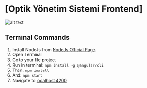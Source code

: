 
# [Optik Yönetim Sistemi Frontend] 

![alt text](https://r.resimlink.com/v-8p0IRE.png)



## Terminal Commands

1. Install NodeJs from [NodeJs Official Page](https://nodejs.org/en).
2. Open Terminal
3. Go to your file project
4. Run in terminal: ```npm install -g @angular/cli```
5. Then: ```npm install```
6. And: ```npm start```
7. Navigate to [localhost:4200](localhost:4200)

